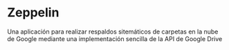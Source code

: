 # Zeppelin
Una aplicación para realizar respaldos sitemáticos de carpetas en la nube de Google mediante una implementación sencilla de la API de Google Drive
